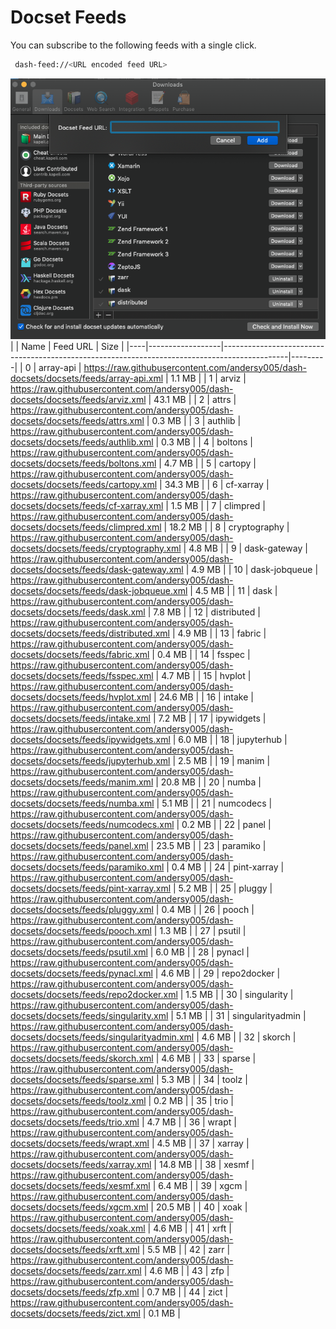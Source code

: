 # Docset Feeds

You can subscribe to the following feeds with a single click.

```bash
 dash-feed://<URL encoded feed URL>
```


![dash-docsets](https://github.com/andersy005/dash-docsets/raw/main/images/how-to-add-feed.png)
|    | Name             | Feed URL                                                                                     | Size    |
|----|------------------|----------------------------------------------------------------------------------------------|---------|
|  0 | array-api        | https://raw.githubusercontent.com/andersy005/dash-docsets/docsets/feeds/array-api.xml        | 1.1 MB  |
|  1 | arviz            | https://raw.githubusercontent.com/andersy005/dash-docsets/docsets/feeds/arviz.xml            | 43.1 MB |
|  2 | attrs            | https://raw.githubusercontent.com/andersy005/dash-docsets/docsets/feeds/attrs.xml            | 0.3 MB  |
|  3 | authlib          | https://raw.githubusercontent.com/andersy005/dash-docsets/docsets/feeds/authlib.xml          | 0.3 MB  |
|  4 | boltons          | https://raw.githubusercontent.com/andersy005/dash-docsets/docsets/feeds/boltons.xml          | 4.7 MB  |
|  5 | cartopy          | https://raw.githubusercontent.com/andersy005/dash-docsets/docsets/feeds/cartopy.xml          | 34.3 MB |
|  6 | cf-xarray        | https://raw.githubusercontent.com/andersy005/dash-docsets/docsets/feeds/cf-xarray.xml        | 1.5 MB  |
|  7 | climpred         | https://raw.githubusercontent.com/andersy005/dash-docsets/docsets/feeds/climpred.xml         | 18.2 MB |
|  8 | cryptography     | https://raw.githubusercontent.com/andersy005/dash-docsets/docsets/feeds/cryptography.xml     | 4.8 MB  |
|  9 | dask-gateway     | https://raw.githubusercontent.com/andersy005/dash-docsets/docsets/feeds/dask-gateway.xml     | 4.9 MB  |
| 10 | dask-jobqueue    | https://raw.githubusercontent.com/andersy005/dash-docsets/docsets/feeds/dask-jobqueue.xml    | 4.5 MB  |
| 11 | dask             | https://raw.githubusercontent.com/andersy005/dash-docsets/docsets/feeds/dask.xml             | 7.8 MB  |
| 12 | distributed      | https://raw.githubusercontent.com/andersy005/dash-docsets/docsets/feeds/distributed.xml      | 4.9 MB  |
| 13 | fabric           | https://raw.githubusercontent.com/andersy005/dash-docsets/docsets/feeds/fabric.xml           | 0.4 MB  |
| 14 | fsspec           | https://raw.githubusercontent.com/andersy005/dash-docsets/docsets/feeds/fsspec.xml           | 4.7 MB  |
| 15 | hvplot           | https://raw.githubusercontent.com/andersy005/dash-docsets/docsets/feeds/hvplot.xml           | 24.6 MB |
| 16 | intake           | https://raw.githubusercontent.com/andersy005/dash-docsets/docsets/feeds/intake.xml           | 7.2 MB  |
| 17 | ipywidgets       | https://raw.githubusercontent.com/andersy005/dash-docsets/docsets/feeds/ipywidgets.xml       | 6.0 MB  |
| 18 | jupyterhub       | https://raw.githubusercontent.com/andersy005/dash-docsets/docsets/feeds/jupyterhub.xml       | 2.5 MB  |
| 19 | manim            | https://raw.githubusercontent.com/andersy005/dash-docsets/docsets/feeds/manim.xml            | 20.8 MB |
| 20 | numba            | https://raw.githubusercontent.com/andersy005/dash-docsets/docsets/feeds/numba.xml            | 5.1 MB  |
| 21 | numcodecs        | https://raw.githubusercontent.com/andersy005/dash-docsets/docsets/feeds/numcodecs.xml        | 0.2 MB  |
| 22 | panel            | https://raw.githubusercontent.com/andersy005/dash-docsets/docsets/feeds/panel.xml            | 23.5 MB |
| 23 | paramiko         | https://raw.githubusercontent.com/andersy005/dash-docsets/docsets/feeds/paramiko.xml         | 0.4 MB  |
| 24 | pint-xarray      | https://raw.githubusercontent.com/andersy005/dash-docsets/docsets/feeds/pint-xarray.xml      | 5.2 MB  |
| 25 | pluggy           | https://raw.githubusercontent.com/andersy005/dash-docsets/docsets/feeds/pluggy.xml           | 0.4 MB  |
| 26 | pooch            | https://raw.githubusercontent.com/andersy005/dash-docsets/docsets/feeds/pooch.xml            | 1.3 MB  |
| 27 | psutil           | https://raw.githubusercontent.com/andersy005/dash-docsets/docsets/feeds/psutil.xml           | 6.0 MB  |
| 28 | pynacl           | https://raw.githubusercontent.com/andersy005/dash-docsets/docsets/feeds/pynacl.xml           | 4.6 MB  |
| 29 | repo2docker      | https://raw.githubusercontent.com/andersy005/dash-docsets/docsets/feeds/repo2docker.xml      | 1.5 MB  |
| 30 | singularity      | https://raw.githubusercontent.com/andersy005/dash-docsets/docsets/feeds/singularity.xml      | 5.1 MB  |
| 31 | singularityadmin | https://raw.githubusercontent.com/andersy005/dash-docsets/docsets/feeds/singularityadmin.xml | 4.6 MB  |
| 32 | skorch           | https://raw.githubusercontent.com/andersy005/dash-docsets/docsets/feeds/skorch.xml           | 4.6 MB  |
| 33 | sparse           | https://raw.githubusercontent.com/andersy005/dash-docsets/docsets/feeds/sparse.xml           | 5.3 MB  |
| 34 | toolz            | https://raw.githubusercontent.com/andersy005/dash-docsets/docsets/feeds/toolz.xml            | 0.2 MB  |
| 35 | trio             | https://raw.githubusercontent.com/andersy005/dash-docsets/docsets/feeds/trio.xml             | 4.7 MB  |
| 36 | wrapt            | https://raw.githubusercontent.com/andersy005/dash-docsets/docsets/feeds/wrapt.xml            | 4.5 MB  |
| 37 | xarray           | https://raw.githubusercontent.com/andersy005/dash-docsets/docsets/feeds/xarray.xml           | 14.8 MB |
| 38 | xesmf            | https://raw.githubusercontent.com/andersy005/dash-docsets/docsets/feeds/xesmf.xml            | 6.4 MB  |
| 39 | xgcm             | https://raw.githubusercontent.com/andersy005/dash-docsets/docsets/feeds/xgcm.xml             | 20.5 MB |
| 40 | xoak             | https://raw.githubusercontent.com/andersy005/dash-docsets/docsets/feeds/xoak.xml             | 4.6 MB  |
| 41 | xrft             | https://raw.githubusercontent.com/andersy005/dash-docsets/docsets/feeds/xrft.xml             | 5.5 MB  |
| 42 | zarr             | https://raw.githubusercontent.com/andersy005/dash-docsets/docsets/feeds/zarr.xml             | 4.6 MB  |
| 43 | zfp              | https://raw.githubusercontent.com/andersy005/dash-docsets/docsets/feeds/zfp.xml              | 0.7 MB  |
| 44 | zict             | https://raw.githubusercontent.com/andersy005/dash-docsets/docsets/feeds/zict.xml             | 0.1 MB  |
